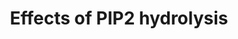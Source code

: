 ---
annotations:
- id: PW:0000003
  parent: signaling pathway
  type: Pathway Ontology
  value: signaling pathway
- id: PW:0000475
  parent: regulatory pathway
  type: Pathway Ontology
  value: hemostasis pathway
authors:
- MaintBot
- ReactomeTeam
- Anwesha
- Mkutmon
description: Hydrolysis of phosphatidyl inositol-bisphosphate (PIP2) by phospholipase
  C (PLC) produces diacylglycerol (DAG) and inositol triphosphate (IP3). Both are
  potent second messengers. IP3 diffuses into the cytosol, but as DAG is a hydrophobic
  lipid it remains within the plasma membrane. IP3 stimulates the release of calcium
  ions from the smooth endoplasmic reticulum, while DAG activates the conventional
  and unconventional protein kinase C (PKC) isoforms, facilitating the translocation
  of PKC from the cytosol to the plasma membrane. The effects of DAG are mimicked
  by tumor-promoting phorbol esters. DAG is also a precursor for the biosynthesis
  of prostaglandins, the endocannabinoid 2-arachidonoylglycerol and an activator of
  a subfamily of TRP-C (Transient Receptor Potential Canonical) cation channels 3,
  6, and 7.  View original pathway at [http://www.reactome.org/PathwayBrowser/#DIAGRAM=114508
  Reactome].
last-edited: 2021-01-25
organisms:
- Homo sapiens
redirect_from:
- /index.php/Pathway:WP1809
- /instance/WP1809
revision: null
schema-jsonld:
- '@context': https://schema.org/
  '@id': https://wikipathways.github.io/pathways/WP1809.html
  '@type': Dataset
  creator:
    '@type': Organization
    name: WikiPathways
  description: Hydrolysis of phosphatidyl inositol-bisphosphate (PIP2) by phospholipase
    C (PLC) produces diacylglycerol (DAG) and inositol triphosphate (IP3). Both are
    potent second messengers. IP3 diffuses into the cytosol, but as DAG is a hydrophobic
    lipid it remains within the plasma membrane. IP3 stimulates the release of calcium
    ions from the smooth endoplasmic reticulum, while DAG activates the conventional
    and unconventional protein kinase C (PKC) isoforms, facilitating the translocation
    of PKC from the cytosol to the plasma membrane. The effects of DAG are mimicked
    by tumor-promoting phorbol esters. DAG is also a precursor for the biosynthesis
    of prostaglandins, the endocannabinoid 2-arachidonoylglycerol and an activator
    of a subfamily of TRP-C (Transient Receptor Potential Canonical) cation channels
    3, 6, and 7.  View original pathway at [http://www.reactome.org/PathwayBrowser/#DIAGRAM=114508
    Reactome].
  keywords:
  - 1,2-daG3P
  - 2AG
  - 3AG
  - AA
  - 'ABHD12 '
  - 'ABHD6 '
  - ABHD6,12
  - ADP
  - ATP
  - Ca2+
  - 'Ca2+ '
  - CalDAG-GEFs
  - CalDAG-GEFs:DAG:Ca2+
  - DAG
  - 'DAG '
  - DAG-activated
  - 'DAGLA '
  - 'DAGLB '
  - 'DGKA '
  - 'DGKB '
  - 'DGKD '
  - 'DGKE '
  - 'DGKG '
  - 'DGKH '
  - 'DGKI '
  - 'DGKK '
  - 'DGKQ '
  - 'DGKZ '
  - Diacylglycerol
  - Fatty Acid
  - Glycerol
  - H+
  - H2O
  - I(1,4,5)P3
  - 'I(1,4,5)P3 '
  - IP3R
  - IP3R tetramer
  - 'ITPR1 '
  - 'ITPR2 '
  - 'ITPR3 '
  - MGLL
  - 'PRKCD '
  - 'PRKCE '
  - 'PRKCH '
  - 'PRKCQ '
  - Protein kinase C,
  - 'RASGRP1 '
  - 'RASGRP2 '
  - 'TRPC3(1-848) '
  - TRPC3/6/7
  - 'TRPC6 '
  - 'TRPC7 '
  - kinase
  - lipase
  - novel isoforms
  - novel isoforms:DAG
  - tetramer:I(1,4,5)P3:4xCa2+
  license: CC0
  name: Effects of PIP2 hydrolysis
seo: CreativeWork
title: Effects of PIP2 hydrolysis
wpid: WP1809
---